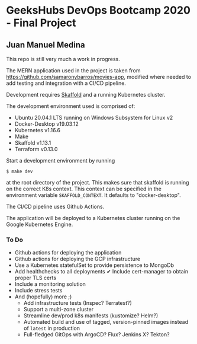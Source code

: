 # GeeksHubs DevOps Bootcamp 2020 - Final Project

## Juan Manuel Medina

This repo is still very much a work in progress.

The MERN application used in the project is taken from https://github.com/samaronybarros/movies-app, modified where needed to add testing and integration with a CI/CD pipeline.

Development requires [Skaffold](https://skaffold.dev/) and a running Kubernetes cluster.

The development environment used is comprised of:

- Ubuntu 20.04.1 LTS running on Windows Subsystem for Linux v2
- Docker-Desktop v19.03.12
- Kubernetes v1.16.6
- Make
- Skaffold v1.13.1
- Terraform v0.13.0

Start a development environment by running

```
$ make dev
```

at the root directory of the project. This makes sure that skaffold is running on the correct K8s context. This context can be specified in the environment variable `SKAFFOLD_CONTEXT`. It defaults to "docker-desktop".

The CI/CD pipeline uses Github Actions.

The application will be deployed to a Kubernetes cluster running on the Google Kubernetes Engine.

### To Do

- Github actions for deploying the application
- Github actions for deploying the GCP infrastructure
- Use a Kubernetes statefulSet to provide persistence to MongoDb
- Add healthchecks to all deployments
  ✔ Include cert-manager to obtain proper TLS certs
- Include a monitoring solution
- Include stress tests
- And (hopefully) more ;)
  - Add infrastructure tests (Inspec? Terratest?)
  - Support a multi-zone cluster
  - Streamline dev/prod k8s manifests (kustomize? Helm?)
  - Automated build and use of tagged, version-pinned images instead of `latest` in production
  - Full-fledged GitOps with ArgoCD? Flux? Jenkins X? Tekton?
